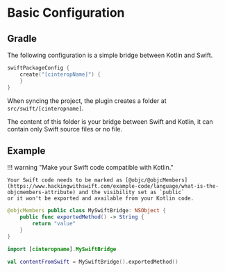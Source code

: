 # Basic Configuration

## Gradle

The following configuration is a simple bridge between Kotlin and Swift.

``` kotlin title="build.gradle.kts"
swiftPackageConfig {
    create("[cinteropName]") {
    }
}
```

When syncing the project, the plugin creates a folder at `src/swift/[cinteropname]`.

The content of this folder is your bridge between Swift and Kotlin, it can contain only Swift source files or no file.

## Example

!!! warning "Make your Swift code compatible with Kotlin."

    Your Swift code needs to be marked as [@objc/@objcMembers](https://www.hackingwithswift.com/example-code/language/what-is-the-objcmembers-attribute) and the visibility set as `public`
    or it won't be exported and available from your Kotlin code.

``` swift title="src/swift/[cinteropname]/mySwiftFile.swift"
@objcMembers public class MySwiftBridge: NSObject {
    public func exportedMethod() -> String {
        return "value"
    }
}
```

``` kotlin title="iosMain/kotlin/com/example/myKotlinFile.kt"
import [cinteropname].MySwiftBridge

val contentFromSwift = MySwiftBridge().exportedMethod()

```
